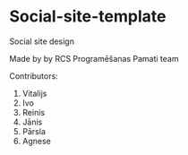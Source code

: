 # Social-site-template
Social site design

Made by by RCS Programēšanas Pamati team

Contributors:
1. Vitalijs
2. Ivo
3. Reinis
4. Jānis
5. Pārsla
8. Agnese
